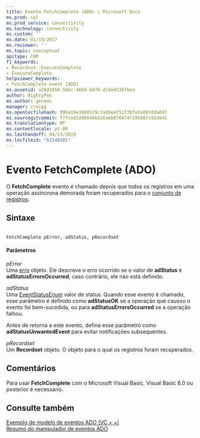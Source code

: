 ```yaml
---
title: Evento FetchComplete (ADO) | Microsoft Docs
ms.prod: sql
ms.prod_service: connectivity
ms.technology: connectivity
ms.custom: ''
ms.date: 01/19/2017
ms.reviewer: ''
ms.topic: conceptual
apitype: COM
f1_keywords:
- Recordset::ExecuteComplete
- ExecuteComplete
helpviewer_keywords:
- FetchComplete event [ADO]
ms.assetid: a28d3858-566c-468d-b070-d1de4339fbea
author: MightyPen
ms.author: genemi
manager: craigg
ms.openlocfilehash: 09ba18e3680579c7a09e4f51f3bfe3e083dda697
ms.sourcegitcommit: f7fced330b64d6616aeb8766747295807c92dd41
ms.translationtype: MT
ms.contentlocale: pt-BR
ms.lasthandoff: 04/23/2019
ms.locfileid: "63140201"
---
```

# <a name="fetchcomplete-event-ado"></a>Evento FetchComplete (ADO)
O **FetchComplete** evento é chamado depois que todos os registros em uma operação assíncrona demorada foram recuperados para o [conjunto de registros](../../../ado/reference/ado-api/recordset-object-ado.md).  
  
## <a name="syntax"></a>Sintaxe  
  
```  
  
FetchComplete pError, adStatus, pRecordset  
```  
  
#### <a name="parameters"></a>Parâmetros  
 *pError*  
 Uma [erro](../../../ado/reference/ado-api/error-object.md) objeto. Ele descreve o erro ocorrido se o valor de **adStatus** é **adStatusErrorsOccurred**; caso contrário, ele não está definido.  
  
 *adStatus*  
 Uma [EventStatusEnum](../../../ado/reference/ado-api/eventstatusenum.md) valor de status. Quando esse evento é chamado, esse parâmetro é definido como **adStatusOK** se a operação que causou o evento foi bem-sucedida, ou para **adStatusErrorsOccurred** se a operação falhou.  
  
 Antes de retorna a este evento, defina esse parâmetro como **adStatusUnwantedEvent** para evitar notificações subsequentes.  
  
 *pRecordset*  
 Um **Recordset** objeto. O objeto para o qual os registros foram recuperados.  
  
## <a name="remarks"></a>Comentários  
 Para usar **FetchComplete** com o Microsoft Visual Basic, Visual Basic 6.0 ou posterior é necessário.  
  
## <a name="see-also"></a>Consulte também  
 [Exemplo de modelo de eventos ADO (VC + +)](../../../ado/reference/ado-api/ado-events-model-example-vc.md)   
 [Resumo do manipulador de eventos ADO](../../../ado/guide/data/ado-event-handler-summary.md)

